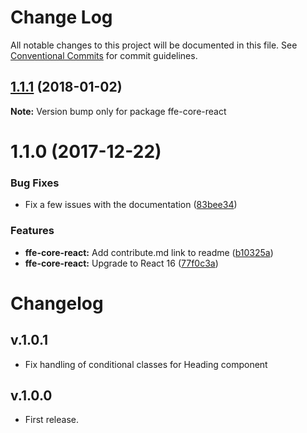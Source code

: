 # Change Log

All notable changes to this project will be documented in this file.
See [Conventional Commits](https://conventionalcommits.org) for commit guidelines.

<a name="1.1.1"></a>
## [1.1.1](http://stash.intern.sparebank1.no:22/ffe/ffe-monorepo/compare/ffe-core-react@1.1.0...ffe-core-react@1.1.1) (2018-01-02)




**Note:** Version bump only for package ffe-core-react

<a name="1.1.0"></a>
# 1.1.0 (2017-12-22)


### Bug Fixes

* Fix a few issues with the documentation ([83bee34](http://stash.intern.sparebank1.no:22/ffe/ffe-monorepo/commits/83bee34))


### Features

* **ffe-core-react:** Add contribute.md link to readme ([b10325a](http://stash.intern.sparebank1.no:22/ffe/ffe-monorepo/commits/b10325a))
* **ffe-core-react:** Upgrade to React 16 ([77f0c3a](http://stash.intern.sparebank1.no:22/ffe/ffe-monorepo/commits/77f0c3a))




# Changelog

## v.1.0.1
* Fix handling of conditional classes for Heading component

## v.1.0.0
* First release.

